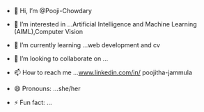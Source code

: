 - 👋 Hi, I’m @Pooji-Chowdary
- 👀 I’m interested in ...Artificial Intelligence and Machine Learning (AIML),Computer Vision
- 🌱 I’m currently learning ...web development and cv 
- 💞️ I’m looking to collaborate on ...
- 📫 How to reach me ...www.linkedin.com/in/
poojitha-jammula


- 😄 Pronouns: ...she/her
- ⚡ Fun fact: ...

<!---
Pooji-Chowdary/Pooji-Chowdary is a ✨ special ✨ repository because its `README.md` (this file) appears on your GitHub profile.
You can click the Preview link to take a look at your changes.
--->
